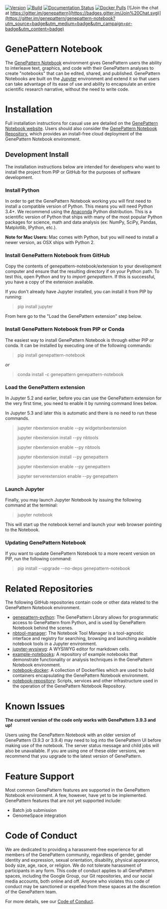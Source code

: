 [![Version](https://img.shields.io/pypi/v/genepattern-notebook.svg)](https://pypi.python.org/pypi/genepattern-notebook)
[![Build](https://travis-ci.org/genepattern/genepattern-notebook.svg?branch=master)](https://travis-ci.org/genepattern/genepattern-notebook)
[![Documentation Status](https://img.shields.io/badge/docs-latest-brightgreen.svg?style=flat)](http://genepattern-notebook.org/programmatic/)
[![Docker Pulls](https://img.shields.io/docker/pulls/genepattern/genepattern-notebook.svg)](https://hub.docker.com/r/genepattern/genepattern-notebook/)
[![Join the chat at https://gitter.im/genepattern](https://badges.gitter.im/Join%20Chat.svg)](https://gitter.im/genepattern/genepattern-notebook?utm_source=badge&utm_medium=badge&utm_campaign=pr-badge&utm_content=badge)

GenePattern Notebook
====================

The [GenePattern Notebook](http://www.genepattern-notebook.org) 
environment gives GenePattern users the ability to interleave text, graphics, and code with 
their GenePattern analyses to create "notebooks" that can be edited, shared, and published. 
GenePattern Notebooks are built on the [Jupyter](https://jupyter.org/) environment 
and extend it so that users can take advantage of its ease of use and ability to encapsulate 
an entire scientific research narrative, without the need to write code.

# Installation

Full installation instructions for casual use are detailed on the 
[GenePattern Notebook website](http://www.genepattern-notebook.org/install/). Users should 
also consider the [GenePattern Notebook Repository](https://notebook.genepattern.org), which 
provides an install-free cloud deployment of the GenePattern Notebook environment.

## Development Install

The installation instructions below are intended for developers who want to install the 
project from PIP or GitHub for the purposes of software development.

### Install Python

In order to get the GenePattern Notebook working you will first need to install a compatible 
version of Python. This means you will need Python 3.4+. We recommend using the 
[Anaconda](https://www.anaconda.com/download/#macos) Python distribution. This is 
a scientific version of Python that ships with many of the most popular Python packages for 
science, math and data analysis (ex: NumPy, SciPy, Pandas, Matplotlib, IPython, etc.).

**Note for Mac Users:** Mac comes with Python, but you will need to install a newer version, 
as OSX ships with Python 2.

### Install GenePattern Notebook from GitHub

Copy the contents of genepattern-notebook/extension to your development computer and ensure 
that the resulting directory if on your Python path. To test this, open Python and try to 
*import genepattern*. If this is successful, you have a copy of the extension available.

If you don't already have Jupyter installed, you can install it from PIP by running:

> pip install jupyter

From here go to the "Load the GenePattern extension" step below.

### Install GenePattern Notebook from PIP or Conda

The easiest way to install GenePattern Notebook is through either PIP or conda. It can be installed by 
executing one of the following commands:

> pip install genepattern-notebook

*or*

> conda install -c genepattern genepattern-notebook

### Load the GenePattern extension

In Jupyter 5.2 and earlier, before you can use the GenePattern extension for the very first time, 
you need to enable it by running command lines below. 

In Jupyter 5.3 and later this is automatic and there is no need to run these commands.

> jupyter nbextension enable --py widgetsnbextension
>
> jupyter nbextension install --py nbtools
>
> jupyter nbextension enable --py nbtools
>
> jupyter nbextension install --py genepattern
>
> jupyter nbextension enable --py genepattern
>
> jupyter serverextension enable --py genepattern

### Launch Jupyter

Finally, you may launch Jupyter Notebook by issuing the following command at the terminal:

> jupyter notebook

This will start up the notebook kernel and launch your web browser pointing to the Notebook.

### Updating GenePattern Notebook

If you want to update GenePattern Notebook to a more recent version on PIP, run the following 
command:

> pip install --upgrade --no-deps genepattern-notebook

# Related Repositories

The following GitHub repositories contain code or other data related to the GenePattern 
Notebook environment.

* [genepattern-python](https://github.com/genepattern/genepattern-python): The GenePattern 
    Library allows for programmatic access to GenePattern from Python, and is used by 
    GenePattern Notebook behind the scenes.
* [nbtool-manager](https://github.com/genepattern/nbtool-manager): The Notebook Tool Manager 
    is a tool-agnostic interface and registry for searching, browsing and launching available 
    notebook tools in a Jupyter environment.
* [jupyter-wysiwyg](https://github.com/genepattern/jupyter-wysiwyg): A WYSIWYG editor for 
    markdown cells.
* [example-notebooks](https://github.com/genepattern/): A repository of example notebooks that 
    demonstrate functionality or analysis techniques in the GenePattern Notebook environment. 
* [notebook-docker](https://github.com/genepattern/notebook-docker): A collection of Dockerfiles 
    which are used to build containers encapsulating the GenePattern Notebook environment.
* [notebook-repository](https://github.com/genepattern/notebook-repository): Scripts, services 
    and other infrastructure used in the operation of the GenePattern Notebook Repository.

# Known Issues

**The current version of the code only works with GenePattern 3.9.3 and up!**

Users using the GenePattern Notebook with an older version of GenePattern (3.9.3 or 3.9.4) may
need to log into the GenePattern UI before making use of the notebook. The server status 
message and child jobs will also be unavailable. If you are using one of these older versions,
we recommend that you upgrade to the latest version of GenePattern.

# Feature Support

Most common GenePattern features are supported in the GenePattern Notebook environment. A few, 
however, have yet to be implemented. GenePattern features that are not yet supported include:

* Batch job submission
* GenomeSpace integration

# Code of Conduct

We are dedicated to providing a harassment-free experience for all members of the GenePattern community, regardless of gender, gender identity and expression, sexual orientation, disability, physical appearance, body size, age, race, or religion. We do not tolerate harassment of participants in any form. This code of conduct applies to all GenePattern spaces, including the Google Group, our Git repositories, and our social media accounts, both online and off. Anyone who violates this code of conduct may be sanctioned or expelled from these spaces at the discretion of the GenePattern team.

For more details, see our [Code of Conduct](https://github.com/genepattern/genepattern-notebook/blob/master/Code_of_Conduct.md).

